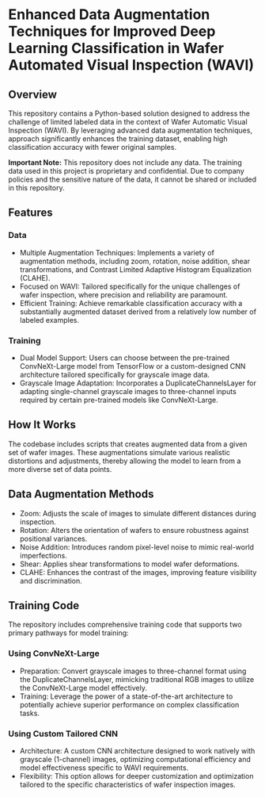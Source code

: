 # Enhanced Data Augmentation Techniques for Improved Deep Learning Classification in Wafer Automated Visual Inspection (WAVI)

## Overview
This repository contains a Python-based solution designed to address the challenge of limited labeled data in the context of Wafer Automatic Visual Inspection (WAVI).
By leveraging advanced data augmentation techniques, approach significantly enhances the training dataset, enabling high classification accuracy with fewer original samples.

**Important Note:** This repository does not include any data. The training data used in this project is proprietary and confidential. Due to company policies and the sensitive nature of the data, it cannot be shared or included in this repository.

## Features
### Data
- Multiple Augmentation Techniques: Implements a variety of augmentation methods, including zoom, rotation, noise addition, shear transformations, and Contrast Limited Adaptive Histogram Equalization (CLAHE).
- Focused on WAVI: Tailored specifically for the unique challenges of wafer inspection, where precision and reliability are paramount.
- Efficient Training: Achieve remarkable classification accuracy with a substantially augmented dataset derived from a relatively low number of labeled examples.

### Training
- Dual Model Support: Users can choose between the pre-trained ConvNeXt-Large model from TensorFlow or a custom-designed CNN architecture tailored specifically for grayscale image data.
- Grayscale Image Adaptation: Incorporates a DuplicateChannelsLayer for adapting single-channel grayscale images to three-channel inputs required by certain pre-trained models like ConvNeXt-Large.

## How It Works
The codebase includes scripts that creates augmented data from a given set of wafer images. These augmentations simulate various realistic distortions and adjustments, thereby allowing the model to learn from a more diverse set of data points.

## Data Augmentation Methods
- Zoom: Adjusts the scale of images to simulate different distances during inspection.
- Rotation: Alters the orientation of wafers to ensure robustness against positional variances.
- Noise Addition: Introduces random pixel-level noise to mimic real-world imperfections.
- Shear: Applies shear transformations to model wafer deformations.
- CLAHE: Enhances the contrast of the images, improving feature visibility and discrimination.

## Training Code
The repository includes comprehensive training code that supports two primary pathways for model training:

### Using ConvNeXt-Large
- Preparation: Convert grayscale images to three-channel format using the DuplicateChannelsLayer, mimicking traditional RGB images to utilize the ConvNeXt-Large model effectively.
- Training: Leverage the power of a state-of-the-art architecture to potentially achieve superior performance on complex classification tasks.

### Using Custom Tailored CNN
- Architecture: A custom CNN architecture designed to work natively with grayscale (1-channel) images, optimizing computational efficiency and model effectiveness specific to WAVI requirements.
- Flexibility: This option allows for deeper customization and optimization tailored to the specific characteristics of wafer inspection images.
